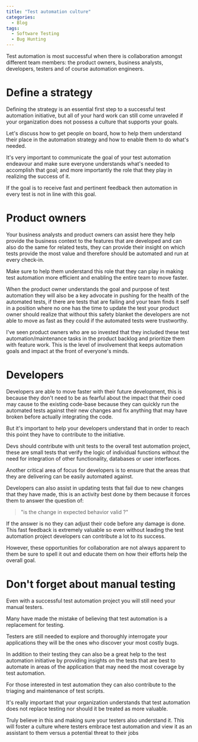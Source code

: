 ```yaml
---
title: "Test automation culture"
categories:
  - Blog
tags:
  - Software Testing
  - Bug Hunting
---
```


Test automation is most successful when there is collaboration amongst different team members: the product owners, business analysts,  developers, testers and of course automation engineers.

<h1>Define a strategy</h1>

Defining the strategy is an essential first step to a successful test automation initiative, but all of your hard work can still come unraveled if your organization does not possess a culture that supports your goals. 


Let's discuss how to get people on board, how to help them understand their place in the automation strategy and how to enable them to do what's needed.

It's very important to communicate the goal of your test automation endeavour and make sure everyone understands what's needed to accomplish that goal; and more importantly the role that they play in realizing the success of it.

If the goal is to receive fast and pertinent feedback then automation in every test is not in line with this goal.

<h1>Product owners</h1>

Your business analysts and product owners can assist here they help provide the business context to the features that are developed and can also do the same for related tests, they can provide their insight on which tests provide the most value and therefore should be automated and run at every check-in.

Make sure to help them understand this role that they can play in making test automation more efficient and enabling the entire team to move faster.

When the product owner understands the goal and purpose of test automation they will also be a key advocate in pushing for the health of the automated tests, if there are tests that are failing and your team finds it self in a position where no one has the time to update the test your product owner should realize that without this safety blanket the developers are not able to move as fast as they could if the automated tests were trustworthy.

I've seen product owners who are so invested that they included these test automation/maintenance tasks in the product backlog and prioritize them with feature work. This is the level of involvement that keeps automation goals and impact at the front of everyone's minds.

<h1>Developers</h1>

Developers are able to move faster with their future development, this is because they don't need to be as fearful about the impact that their coed may cause to the existing code-base because they can quickly run the automated tests against their new changes and fix anything that may have broken before actually integrating the code.

But it's important to help your developers understand that in order to reach this point they have to contribute to the initiative.

Devs should contribute with unit tests to the overall test automation project, these are small tests that verify the logic of individual functions without the need for integration of other functionality, databases or user interfaces.

Another critical area of focus for developers is to ensure that the areas that they are delivering can be easily automated against.

Developers can also assist in updating tests that fail due to new changes that they have made, this is an activity best done by them because it forces them to answer the question of:

>"is the change in expected behavior valid ?"

If the answer is no they can adjust their code before any damage is done. This fast feedback is extremely valuable so even without leading the test automation project developers can contribute a lot to its success.

However, these opportunities for collaboration are not always apparent to them be sure to spell it out and educate them on how their efforts help the overall goal. 


<h1>Don't forget about manual testing</h1>

Even with a successful test automation project you will still need your manual testers.

Many have made the mistake of believing that test automation is a replacement for testing. 

Testers are still needed to explore and thoroughly interrogate your applications they will be the ones who discover your most costly bugs. 

In addition to their testing they can also be a great help to the test automation initiative by providing insights on the tests that are best to automate in areas of the application that may need the most coverage by test automation.

For those interested in test automation they can also contribute to the triaging and maintenance of test scripts.

It's really important that your organization understands that test automation does not replace testing nor should it be treated as more valuable.

Truly believe in this and making sure your testers also understand it. This will foster a culture where testers embrace test automation and view it as an assistant to them versus a potential threat to their jobs